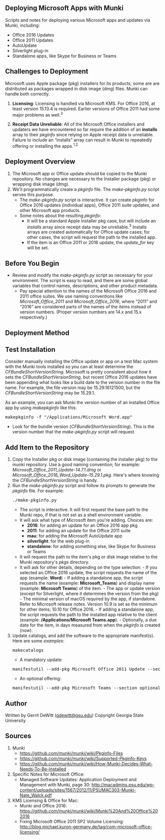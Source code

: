 Deploying Microsoft Apps with Munki
----------
Scripts and notes for deploying various Microsoft apps and updates via Munki, including:
* Office 2016 Updates
* Office 2011 Updates
* AutoUpdate
* Silverlight plug-in
* Standalone apps, like Skype for Business or Teams

## Challenges to Deployment ##
Microsoft uses Apple package (pkg) installers for its products; some are are distributed as packages wrapped in disk image (dmg) files.  Munki can handle both correctly.

1. **Licensing**: Licensing is handled via Microsoft KMS.  For Office 2016, at least version 15.13.4 is required.  Earlier versions of Office 2011 had some major problems as well.<sup>3</sup>

2. **Receipt Data Unreliable**: All of the Microsoft Office installers and updaters we have encountered so far require the addition of an **installs** array to their *pkginfo* since relying on Apple receipt data is unreliable.  Failure to include an “installs” array can result in Munki to repeatedly offering or installing the apps.<sup>1,2</sup>

## Deployment Overview ##
1. The Microsoft app or Office update should be copied to the Munki repository.  No changes are necessary to the Installer package (pkg) or wrapping disk image (dmg).
2. We'll programmatically create a *pkginfo* file.  The *make-pkginfo.py* script serves this purpose.
   * The *make-pkginfo.py* script is interactive.  It can create pkginfo for Office 2016 updates (individual apps), Office 2011 suite updates, and other Microsoft app products.
   * Some notes about the resulting *pkginfo*:
      - It will be a standard Apple installer pkg case, but will include an *installs* array since receipt data may be unreliable.<sup>3</sup>  Installs arrays are created automatically for Office update cases; for other cases, the script will request the path to the installed app.
      - If the item is an Office 2011 or 2016 update, the *update_for* key will be set.

Before You Begin
----------
* Review and modify the *make-pkginfo.py* script as necessary for your environment.  The script is easy to read, and there are some global variables that control names, descriptions, and other product metadata.
   - Pay special attention to the names of the Microsoft Office 2016 and 2011 office suites.  We use naming conventions like *Microsoft_Office_2011* and *Microsoft_Office_2016*, where “2011” and “2016” are considered parts of the names of the items instead of version numbers.  (Proper version numbers are 14.x and 15.x respectively.)

Deployment Method
----------
## Test Installation ##
Consider manually installing the Office update or app on a test Mac system with the Munki tools installed so you can at least determine the *CFBundleShortVersionString*.  Microsoft is pretty consistent about how it sets the *CFBundleShortVersionString*, but recent Office 2016 updates have been appending what looks like a build date to the version number in the file name.  For example, the file version may be 15.29.16121500, but the *CFBundleShortVersionString* may be 15.29.1.

As an example, you can ask Munki the version number of an installed Office app by using *makepkginfo* like this:
   <pre>makepkginfo -f "/Applications/Microsoft Word.app"</pre>
   * Look for the bundle version (*CFBundleShortVersionString*).  This is the version number that the *make-pkginfo.py* script will request.

## Add Item to the Repository ##
1. Copy the Installer pkg or disk image (containing the installer pkg) to the munki repository.  Use a good naming convention; for example: *Microsoft_Office_2011_Update-14.7.1.dmg* or *Microsoft_Office_2016_Word_Update-15.29.1.pkg*.  Here's where knowing the *CFBundleShortVersionString* is handy.
2. Run the *make-pkginfo.py* script and follow its prompts to generate the *pkginfo* file.  For example:
   <pre>./make-pkginfo.py</pre>
   * The script is interactive.  It will first request the base path to the Munki repo, if that is not set as a shell environment variable.
   * It will ask what type of Microsoft item you're adding.  Choices are:
      - **2016**: for adding an update for an Office 2016 app pkg
      - **2011**: for adding an update for the Office 2011 suite
      - **mau**: for adding the Microsoft AutoUpdate app
      - **silverlight**: for the web plug-in
      - **standalone**: for adding something else, like Skype for Business or Teams
   * It will request the path to the item's pkg or disk image relative to the Munki repository's *pkgs* directory.
   * It will ask for other details, depending on the type selection:
         - If you selected an Office 2016 update, the script requests the name of the app (example: **Word**)
         - If adding a standalone app, the script requests the name (example: **Microsoft_Teams**) and display name (example: **Microsoft Teams**) of the item.
         - The app or update version (except for Silverlight, where it determines the version from the pkg)
         - The minimal version of macOS required by the app, if standalone.  Refer to Microsoft release notes.  Version 10.9 is set as the minimum for other items; 10.10 for Office 2016.
         - If adding a standalone app, the script requests the path to the installed app relative to the client (example: **/Applications/Microsoft Teams.app**).
         - Optionally, a due date for the item, in days measured from when the *pkginfo* is created (now).
3. Update catalogs, and add the software to the appropriate manifest(s).  Here are some *examples*:
   <pre>makecatalogs</pre>
   * A mandatory update:
   <pre>manifestutil --add-pkg Microsoft_Office_2011_Update --section managed_updates --manifest includes/common-managed_updates</pre>
   * An optional offering:
   <pre>manifestutil --add-pkg Microsoft_Teams --section optional_installs --manifest includes/common-optional_installs</pre>

Author
----------
Written by Gerrit DeWitt (gdewitt@gsu.edu)
Copyright Georgia State University

Sources
----------
1. Munki
   - https://github.com/munki/munki/wiki/Pkginfo-Files
   - https://github.com/munki/munki/wiki/Supported-Pkginfo-Keys
   - https://github.com/munki/munki/wiki/How-Munki-Decides-What-Needs-To-Be-Installed
2. Specific Notes for Microsoft Office:
   - Managed Software Updates: Application Deployment and Management with Munki, page 30: http://macadmins.psu.edu/wp-content/uploads/sites/1567/2012/11/PSUMAC303-Munki-Nate_Walck.pdf
3. KMS Licensing & Office for Mac:
   - Munki and Office 2016: https://github.com/munki/munki/wiki/Munki%20And%20Office%202016
   - Fixing Microsoft Office 2011 SP2 Volume Licensing: http://blog.michael.kuron-germany.de/tag/com-microsoft-office-licensing/

